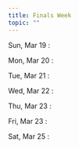 ```yaml
---
title: Finals Week
topic: ""
---
```

Sun, Mar 19
: [](#)

Mon, Mar 20
: [](#)

Tue, Mar 21
: [](#)


Wed, Mar 22
: [](#)


Thu, Mar 23
: [](#)


Fri, Mar 23
: [](#)

Sat, Mar 25
: [](#)